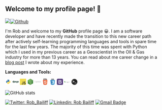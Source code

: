 <!--
**robbailiff/robbailiff** is a ✨ _special_ ✨ repository because its `README.md` (this file) appears on your GitHub profile.

Here are some ideas to get you started:

- 🔭 I’m currently working on ...
- 🌱 I’m currently learning ...
- 👯 I’m looking to collaborate on ...
- 🤔 I’m looking for help with ...
- 💬 Ask me about ...
- 📫 How to reach me: ...
- 😄 Pronouns: ...
- ⚡ Fun fact: ...
-->

## Welcome to my profile page! 👋 
![](https://visitor-badge.laobi.icu/badge?page_id=robbailiff.robbailiff)[![Github](https://img.shields.io/github/followers/robbailiff?label=Followers&logo=Github)](https://github.com/robbailiff)

I'm Rob and welcome to my **GitHub** profile page 😀. I am a software developer and have recently made the transition to this new career path after actively self-learning programming languages and tools in spare time for the last few years. The majority of this time was spent with Python which I used in my previous career as a Geoscientist in the OIl & Gas industry for more than 13 years. You can read about me career change in a [blog post](https://dev.to/robbailiff/my-journey-into-software-development-11le) I wrote about my experience.


**Languages and Tools:**

<code><img height="20" src="https://raw.githubusercontent.com/github/explore/80688e429a7d4ef2fca1e82350fe8e3517d3494d/topics/python/python.png"></code>
<code><img height="20" src="https://raw.githubusercontent.com/github/explore/5c058a388828bb5fde0bcafd4bc867b5bb3f26f3/topics/django/django.png"></code>
<code><img height="20" src="https://raw.githubusercontent.com/github/explore/80688e429a7d4ef2fca1e82350fe8e3517d3494d/topics/javascript/javascript.png"></code>
<code><img height="20" src="https://raw.githubusercontent.com/github/explore/80688e429a7d4ef2fca1e82350fe8e3517d3494d/topics/nodejs/nodejs.png"></code>
<code><img height="20" src="https://raw.githubusercontent.com/github/explore/80688e429a7d4ef2fca1e82350fe8e3517d3494d/topics/express/express.png"></code>
<code><img height="20" src="https://raw.githubusercontent.com/github/explore/80688e429a7d4ef2fca1e82350fe8e3517d3494d/topics/html/html.png"></code>
<code><img height="20" src="https://raw.githubusercontent.com/github/explore/80688e429a7d4ef2fca1e82350fe8e3517d3494d/topics/css/css.png"></code>
<code><img height="20" src="https://raw.githubusercontent.com/github/explore/80688e429a7d4ef2fca1e82350fe8e3517d3494d/topics/bootstrap/bootstrap.png"></code>
<code><img height="20" src="https://raw.githubusercontent.com/github/explore/80688e429a7d4ef2fca1e82350fe8e3517d3494d/topics/mongodb/mongodb.png"></code>
<code><img height="20" src="https://raw.githubusercontent.com/github/explore/80688e429a7d4ef2fca1e82350fe8e3517d3494d/topics/terminal/terminal.png"></code>

![GitHub stats](https://github-readme-stats.vercel.app/api?username=robbailiff&show_icons=true)

[![Twitter: Rob_Bailiff](https://img.shields.io/twitter/follow/Rob_Bailiff?style=social)](https://twitter.com/Rob_Bailiff)
[![Linkedin: Rob Bailiff](https://img.shields.io/badge/-RobBailiff-blue?style=flat-square&logo=Linkedin&logoColor=white&link=https://www.linkedin.com/in/robbailiff/)](https://www.linkedin.com/in/robbailiff/)
[![Gmail Badge](https://img.shields.io/badge/-robbailiff@gmail.com-c14438?style=flat-square&logo=Gmail&logoColor=white&link=mailto:robbailiff@gmail.com)](mailto:tgmarinho@gmail.com)
